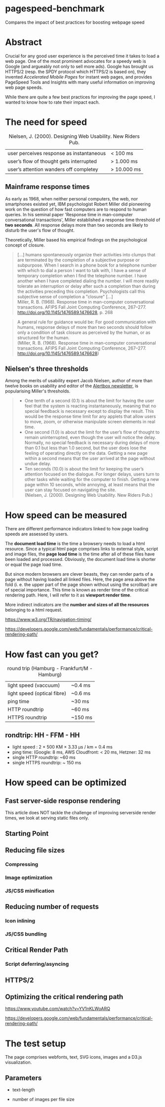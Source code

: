 # pagespeed-benchmark
Compares the impact of best practices for boosting webpage speed


# Abstract


Crucial for any good user experience is the perceived time it takes to load a web page. One of the most prominent advocates for a speedy web is Google (and argueably not only to sell more ads). Google has brought us HTTPS/2 (resp. the SPDY protocol which HTTPS/2 is based on), they invented _Accelerated Mobile Pages_ for instant web pages, and provides PageSpeed Tools and Insights with many useful information on improving web page speeds.

While there are quite a few best practices for improving the page speed, I wanted to know how to rate their impact each. 


# The need for speed



<table>

   <tbody>
    <tr>
        <td>user perceives response as instantaneous</td><td>< 100 ms</td>
    </tr>
    <tr>
        <td>user’s flow of thought gets interrupted</td><td>> 1.000 ms</td>
    </tr>
    <tr>
        <td>user’s attention wanders off completey</td><td>> 10.000 ms</td>
    </tr>
   <caption>Nielsen, J. (2000). Designing Web Usability. New Riders Pub.</caption>
   </tbody>
</table>

 




## Mainframe response times


As early as 1968, when neither personal computers, the web, nor smartphones existed yet, IBM psychologist Robert Miller did pioneering work on the question of how fast computers are to respond to human queries. In his seminal paper 'Response time in man-computer conversational transactions', Miller established a response time threshold of **two seconds**. All response delays more than two seconds are likely to disturb the user's flow of thought. 

Theoretically, Miller based his empirical findings on the psychological concept of closure. 

> [...] humans spontaneously organize their activities into clumps that are terminated by the completion of a subjective purpose or subpurpose. When I search in a phone book for a telephone number with which to dial a person I want to talk with, I have a sense of temporary completion when I find the telephone number. I have another when I have completed dialing the number. I will more readily tolerate an interruption or delay after such a completion than during the activities preceding this completion. Psychologists call this subjective sense of completion a "closure" [...]  
> Miller, R. B. (1968). Response time in man-computer conversational transactions. AFIPS Fall Joint Computing Conference, 267–277. http://doi.org/10.1145/1476589.1476628,  p. 268

> A general rule for guidance would be: For good communication with humans, response delays of more than two seconds should follow only a condition of task closure as perceived by the human, or as structured for the human.  
> (Miller, R. B. (1968). Response time in man-computer conversational transactions. AFIPS Fall Joint Computing Conference, 267–277. http://doi.org/10.1145/1476589.1476628)

## Nielsen's three thresholds

Among the merits of usability expert Jacob Nielsen, author of more than twelve books on usability and editor of the [Alertbox newsletter](https://www.nngroup.com/articles/), is popularising Miller's thresholds. 


> * One tenth of a second (0.1) is about the limit for having the user feel that the system is reacting instantaneously, meaning that no special feedback is necessary except to display the result. This would be the response time limit for any applets that allow users to move, zoom, or otherwise manipulate screen elements in real time.
> * One second (1.0) is about the limit for the user’s flow of thought to remain uninterrupted, even though the user will notice the delay. Normally, no special feedback is necessary during delays of more than 0.1 but less than 1.0 second, but the user does lose the feeling of operating directly on the data. Getting a new page within a second means that the user arrived at the page without undue delay.
> * Ten seconds (10.0) is about the limit for keeping the user’s attention focused on the dialogue. For longer delays, users turn to other tasks while waiting for the computer to finish. Getting a new page within 10 seconds, while annoying, at least means that the user can stay focused on navigating the site.  
> (Nielsen, J. (2000). Designing Web Usability. New Riders Pub.)





# How speed can be measured

There are different performance indicators linked to how page loading speeds are assessed by users. 

The **document load time** is the time a browsery needs to load a html resource. Since a typical html page comprises links to external style, script and image files, the **page load time** is the time after all of these files have been loaded and processed. Obviously, the document load time is shorter or equal the page load time. 

But since modern browsers are clever beasts, they can render parts of a page without having loaded all linked files. Here, the page area above the fold (i. e. the upper part of the page shown without using the scrollbar) are of special importance. This time is known as render time of the critical rendering path. Here, I will refer to it as **viewport render time**. 

More indirect indicators are the **number and sizes of all the resources** belonging to a html request.  


https://www.w3.org/TR/navigation-timing/

https://developers.google.com/web/fundamentals/performance/critical-rendering-path/



# How fast can you get?



<table>

   <tbody>
    <tr>
        <td>light speed (vaccuum)</td><td>~0.4 ms</td>
    </tr>
    <tr>
        <td>light speed (optical fibre)</td><td>~0.6 ms</td>
    </tr>
    <tr>
        <td>ping time</td><td>~30 ms</td>
    </tr>
    <tr>
        <td>HTTP roundtrip</td><td>~60 ms</td>
    </tr>
    <tr>
        <td>HTTPS roundtrip</td><td>~150 ms</td>
    </tr>
   <caption>round trip (Hamburg - Frankfurt/M - Hamburg)</caption>
   </tbody>
</table>


## rondtrip: HH - FFM - HH

* light speed :  2 × 500 KM × 3.33 µs / km = 0.4 ms
* ping time: (Google: 8 ms, AWS Cloudfront: < 20 ms, Hetzner: 32 ms
* single HTTP roundtrip: ~60 ms
* single HTTPS roundtrip: ~ 150 ms




# How speed can be optimized



## Fast server-side response rendering

This article does NOT tackle the challenge of improving serverside render times, we look at serving static files only.

## Starting Point

## Reducing file sizes

### Compressing

### Image optimization

### JS/CSS minification

## Reducing number of requests

### Icon inlining

### JS/CSS bundling


## Critical Render Path

### Script deferring/asyncing






## HTTPS/2 


## Optimizing the critical rendering path

https://www.youtube.com/watch?v=YV1nKLWoARQ


https://developers.google.com/web/fundamentals/performance/critical-rendering-path/



# The test setup


The page comprises webfonts, text, SVG icons, images and a D3.js visualization.  


## Parameters

* text-length

* number of images per file size



